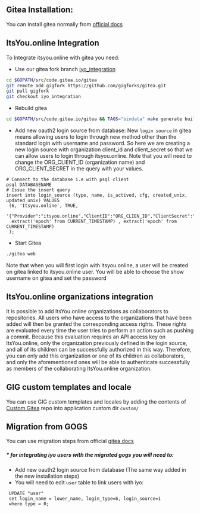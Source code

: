 ## Gitea Installation:
You can Install gitea normally from [official docs](https://docs.gitea.io/en-us/install-from-source/)

## ItsYou.online Integration

To Integrate itsyou.online with gitea you need:

* Use our gitea fork branch [iyo_integration](https://github.com/gigforks/gitea/tree/iyo_integration)

```bash
cd $GOPATH/src/code.gitea.io/gitea
git remote add gigfork https://github.com/gigforks/gitea.git
git pull gigfork 
git checkout iyo_integration
```

* Rebuild gitea
 ```bash
cd $GOPATH/src/code.gitea.io/gitea && TAGS="bindata" make generate build
```

* Add new oauth2 login source from database:
New `login source` in gitea means allowing users to login through new method other than the standard login with username and password. So here we are creating a new login source with organization client_id and client_secret so that we can allow users to login through itsyou.online. Note that you will need to change the ORG_CLIENT_ID (organization name)  and ORG_CLIENT_SECRET in the query with your values.
 ```
 # Connect to the database i.e with psql client
 psql DATABASENAME
 # Issue the insert query
 insert into login_source (type, name, is_actived, cfg, created_unix, updated_unix) VALUES
  (6, 'Itsyou.online', TRUE, 
  '{"Provider":"itsyou.online","ClientID":"ORG_CLIEN_ID","ClientSecret":"ORG_CLIENT_SECRET","OpenIDConnectAutoDiscoveryURL":"","CustomURLMapping":null}',
   extract('epoch' from CURRENT_TIMESTAMP) , extract('epoch' from CURRENT_TIMESTAMP)
  );
 ```

* Start Gitea
```bash
./gitea web
```

Note that when you will first login with itsyou.online, a user will be created on gitea linked to itsyou.online user. You will be able to choose the show username on gitea and set the password

## ItsYou.online organizations integration

It is possible to add ItsYou.online organizations as collaborators to repositories.
All users who have access to the organizations that have been added will then be
granted the corresponding access rights. These rights are evaluated every time the user
tries to perform an action such as pushing a commit. Because this evaluation requires
an API access key on ItsYou.online, only the organization previously defined in the
login source, and all of its children can be successfully authorized in this way. Therefore,
you can only add this organization or one of its children as collaborators, and only the aforementioned ones will be able
to authenticate successfully as members of the collaborating ItsYou.online organization.


## GIG custom templates and locale
You can use GIG custom templates and locales by adding the contents of  [Custom Gitea](https://github.com/Incubaid/gitea-custom) repo into application custom dir `custom/`

## Migration from GOGS
You can use migration steps from official [gitea docs](https://docs.gitea.io/en-us/upgrade-from-gogs/)

##### * for integrating iyo users with the migrated gogs you will need to:
 * Add new oauth2 login source from database (The same way added in the new installation steps)
 * You will need to edit `user` table to link users with iyo:
  ```
   UPDATE "user"
   set login_name = lower_name, login_type=6, login_source=1
   where type = 0;
   ```

